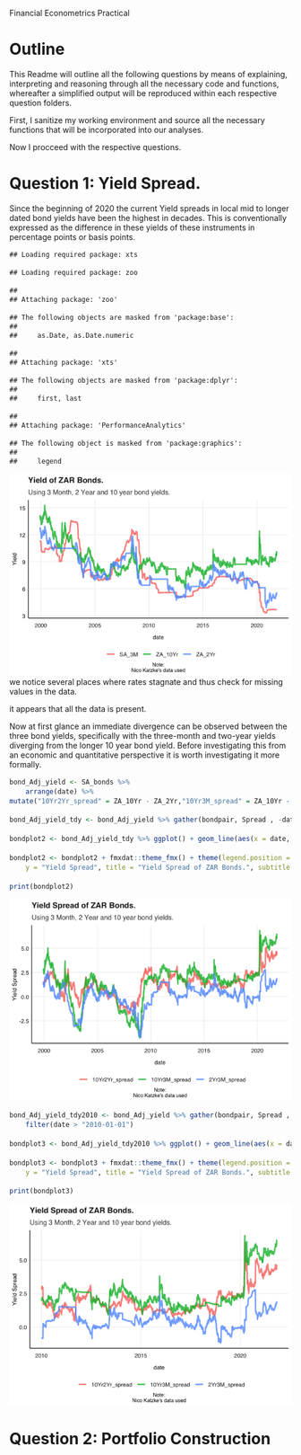 Financial Econometrics Practical

# Outline

This Readme will outline all the following questions by means of
explaining, interpreting and reasoning through all the necessary code
and functions, whereafter a simplified output will be reproduced within
each respective question folders.

First, I sanitize my working environment and source all the necessary
functions that will be incorporated into our analyses.

Now I procceed with the respective questions.

# Question 1: Yield Spread.

Since the beginning of 2020 the current Yield spreads in local mid to
longer dated bond yields have been the highest in decades. This is
conventionally expressed as the difference in these yields of these
instruments in percentage points or basis points.

    ## Loading required package: xts

    ## Loading required package: zoo

    ## 
    ## Attaching package: 'zoo'

    ## The following objects are masked from 'package:base':
    ## 
    ##     as.Date, as.Date.numeric

    ## 
    ## Attaching package: 'xts'

    ## The following objects are masked from 'package:dplyr':
    ## 
    ##     first, last

    ## 
    ## Attaching package: 'PerformanceAnalytics'

    ## The following object is masked from 'package:graphics':
    ## 
    ##     legend

![](README_files/figure-markdown_github/unnamed-chunk-4-1.png) we notice
several places where rates stagnate and thus check for missing values in
the data.

it appears that all the data is present.

Now at first glance an immediate divergence can be observed between the
three bond yields, specifically with the three-month and two-year yields
diverging from the longer 10 year bond yield. Before investigating this
from an economic and quantitative perspective it is worth investigating
it more formally.

``` r
bond_Adj_yield <- SA_bonds %>%
    arrange(date) %>% 
mutate("10Yr2Yr_spread" = ZA_10Yr - ZA_2Yr,"10Yr3M_spread" = ZA_10Yr - SA_3M,"2Yr3M_spread" = ZA_2Yr - SA_3M ) %>% select(date, "10Yr3M_spread","10Yr2Yr_spread","2Yr3M_spread" )

bond_Adj_yield_tdy <- bond_Adj_yield %>% gather(bondpair, Spread , -date) %>% arrange(date) 

bondplot2 <- bond_Adj_yield_tdy %>% ggplot() + geom_line(aes(x = date, y = Spread, color = bondpair), alpha = 0.8, size = 1.2) 

bondplot2 <- bondplot2 + fmxdat::theme_fmx() + theme(legend.position = "bottom") + labs(x = "date", 
    y = "Yield Spread", title = "Yield Spread of ZAR Bonds.", subtitle = "Using 3 Month, 2 Year and 10 year bond yields.", caption = "Note:\nNico Katzke's data used")

print(bondplot2)
```

![](README_files/figure-markdown_github/unnamed-chunk-6-1.png)

``` r
bond_Adj_yield_tdy2010 <- bond_Adj_yield %>% gather(bondpair, Spread , -date) %>% arrange(date) %>% 
    filter(date > "2010-01-01")

bondplot3 <- bond_Adj_yield_tdy2010 %>% ggplot() + geom_line(aes(x = date, y = Spread, color = bondpair), alpha = 0.8, size = 1.2) 

bondplot3 <- bondplot3 + fmxdat::theme_fmx() + theme(legend.position = "bottom") + labs(x = "date", 
    y = "Yield Spread", title = "Yield Spread of ZAR Bonds.", subtitle = "Using 3 Month, 2 Year and 10 year bond yields.", caption = "Note:\nNico Katzke's data used")

print(bondplot3)
```

![](README_files/figure-markdown_github/unnamed-chunk-7-1.png)

# Question 2: Portfolio Construction
